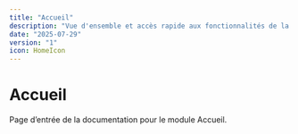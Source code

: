 ```yaml
---
title: "Accueil"
description: "Vue d'ensemble et accès rapide aux fonctionnalités de la plateforme"
date: "2025-07-29"
version: "1"
icon: HomeIcon
---
```


# Accueil

Page d’entrée de la documentation pour le module Accueil.

